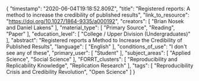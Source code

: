 {
    "timestamp": "2020-06-04T19:18:52.809Z",
    "title": "Registered reports: A method to increase the credibility of published results",
    "link_to_resource": "https://doi.org/10.1027/1864-9335/a000192",
    "creators": [
        "Brian Nosek and Daniel Lakens"
    ],
    "material_type": [
        "Primary Source",
        "Reading",
        "Paper"
    ],
    "education_level": [
        "College / Upper Division (Undergraduates)"
    ],
    "abstract": "Registered reports a Method to Increase the Credibility of Published Results",
    "language": [
        "English"
    ],
    "conditions_of_use": "I don't see any of these",
    "primary_user": [
        "Student"
    ],
    "subject_areas": [
        "Applied Science",
        "Social Science"
    ],
    "FORRT_clusters": [
        "Reproducibility and Replicability Knowledge",
        "Replication Research"
    ],
    "tags": [
        "Reproducibility Crisis and Credibility Revolution",
        "Open Science"
    ]
}